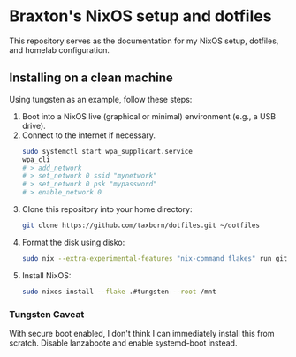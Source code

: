 # Braxton's NixOS setup and dotfiles
This repository serves as the documentation for my NixOS setup, dotfiles, and homelab configuration.

## Installing on a clean machine
Using tungsten as an example, follow these steps:

1. Boot into a NixOS live (graphical or minimal) environment (e.g., a USB drive).
2. Connect to the internet if necessary.
    ```bash
    sudo systemctl start wpa_supplicant.service
    wpa_cli
    # > add_network
    # > set_network 0 ssid "mynetwork"
    # > set_network 0 psk "mypassword"
    # > enable_network 0
    ```
3. Clone this repository into your home directory:
   ```bash
   git clone https://github.com/taxborn/dotfiles.git ~/dotfiles
   ```
4. Format the disk using disko:
   ```bash
   sudo nix --extra-experimental-features "nix-command flakes" run github:nix-community/disko -- --mode disko dotfiles/hosts/tungsten/disks.nix
   ```
5. Install NixOS:
   ```bash
   sudo nixos-install --flake .#tungsten --root /mnt
   ```

### Tungsten Caveat
With secure boot enabled, I don't think I can immediately install this from scratch. Disable lanzaboote and enable systemd-boot instead.
